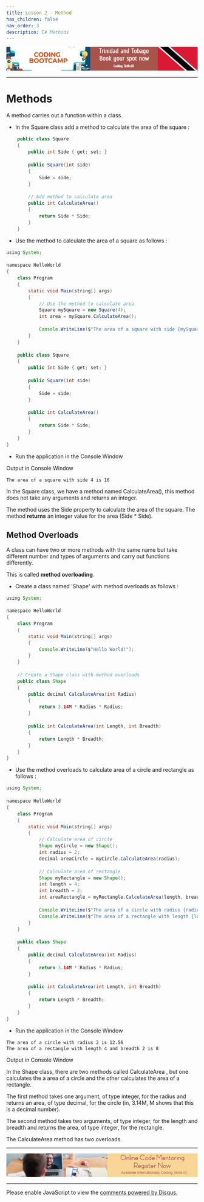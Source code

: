 ```yaml
---
title: Lesson 2 - Method
has_children: false
nav_order: 3
description: C# Methods
---
```

[![ad](../img/bootcamp.jpg)](https://rclapp.com/bootcamp.html)

****

# Methods

A method carries out a function within a class.

- In the Square class add a method to calculate the area of the square :

```java
    public class Square
    {
        public int Side { get; set; }

        public Square(int side)
        {
            Side = side;
        }

        // Add method to calculate area
        public int CalculateArea()
        {
            return Side * Side;
        }
    }
```

- Use the method to calculate the area of a square as follows :

```java
using System;

namespace HelloWorld
{
    class Program
    {
        static void Main(string[] args)
        {
            // Use the method to calculate area
            Square mySquare = new Square(4);
            int area = mySquare.CalculateArea();

            Console.WriteLine($"The area of a square with side {mySquare.Side} is {area}");
        }
    }

    public class Square
    {
        public int Side { get; set; }

        public Square(int side)
        {
            Side = side;
        }

        public int CalculateArea()
        {
            return Side * Side;
        }
    }
}
```

- Run the application in the Console Window

Output in Console Window

```
The area of a square with side 4 is 16
```

In the Square class, we have a method named CalculateArea(), this method does not take any arguments and returns an integer. 

The method uses the Side property to calculate the area of the square. The method **returns** an integer value for the area (Side * Side).

## Method Overloads

A class can have two or more methods with the same name but take different number and types of arguments and carry out functions differently. 

This is called **method overloading**.

- Create a class named 'Shape' with method overloads as follows :

```java
using System;

namespace HelloWorld
{
    class Program
    {
        static void Main(string[] args)
        {
            Console.WriteLine($"Hello World!");
        }
    }

    // Create a Shape class with method overloads
    public class Shape
    {
        public decimal CalculateArea(int Radius)
        {
            return 3.14M * Radius * Radius;
        }

        public int CalculateArea(int Length, int Breadth)
        {
            return Length * Breadth;
        }
    }
}
```

- Use the method overloads to calculate area of a circle and rectangle as follows :

```java
using System;

namespace HelloWorld
{
    class Program
    {
        static void Main(string[] args)
        {
            // Calculate area of circle
            Shape myCircle = new Shape();
            int radius = 2;
            decimal areaCircle = myCircle.CalculateArea(radius);

            // Calculate area of rectangle
            Shape myRectangle = new Shape();
            int length = 4;
            int breadth = 2;
            int areaRectangle = myRectangle.CalculateArea(length, breadth);

            Console.WriteLine($"The area of a circle with radius {radius} is {areaCircle}");
            Console.WriteLine($"The area of a rectangle with length {length} and breadth {breadth} is {areaRectangle}");
        }
    }

    public class Shape
    {
        public decimal CalculateArea(int Radius)
        {
            return 3.14M * Radius * Radius;
        }

        public int CalculateArea(int Length, int Breadth)
        {
            return Length * Breadth;
        }
    }
}
```

- Run the application in the Console Window

```
The area of a circle with radius 2 is 12.56
The area of a rectangle with length 4 and breadth 2 is 8
```

Output in Console Window

In the Shape class, there are two methods called CalculateArea , but one calculates the a area of a circle and the other calculates the area of a rectangle. 

The first method takes one argument, of type integer, for the radius and returns an area, of type decimal, for the circle (in, 3.14M, M shows that this is a decimal number). 

The second method takes two arguments, of type integer, for the length and breadth and returns the area, of type integer, for the rectangle. 

The CalculateArea method has two overloads.

****

[![ad](../img/online-mentoring.jpg)](https://rclapp.com/mentors.html)

****

<div id="disqus_thread"></div>
<script>
var disqus_config = function () {
this.page.url = 'https://csharpoop.tutorial.rclapp.com/lessons/lesson2.html';
this.page.identifier = 'a04-02'; 
};
(function() { 
var d = document, s = d.createElement('script');
s.src = 'https://coding-skills-io.disqus.com/embed.js';
s.setAttribute('data-timestamp', +new Date());
(d.head || d.body).appendChild(s);
})();
</script>
<noscript>Please enable JavaScript to view the <a href="https://disqus.com/?ref_noscript">comments powered by Disqus.</a></noscript>
